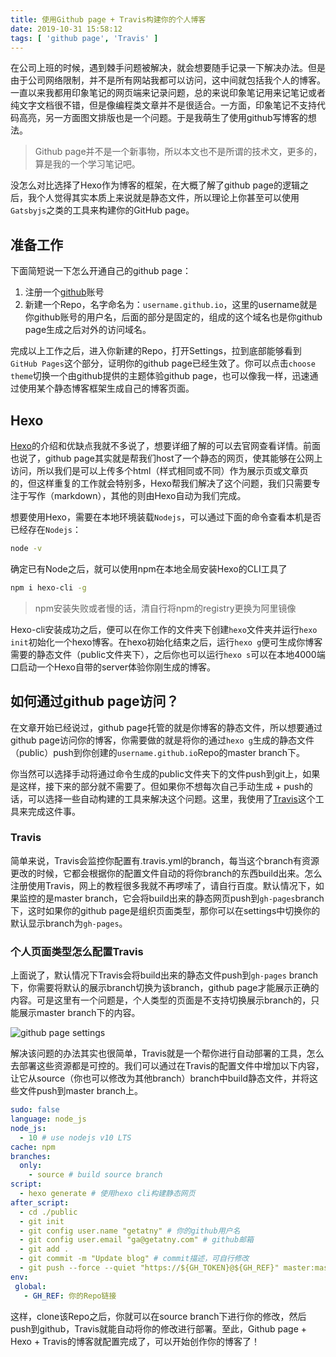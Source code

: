 ```yaml
---
title: 使用Github page + Travis构建你的个人博客
date: 2019-10-31 15:58:12
tags: [ 'github page', 'Travis' ]
---
```

在公司上班的时候，遇到棘手问题被解决，就会想要随手记录一下解决办法。但是由于公司网络限制，并不是所有网站我都可以访问，这中间就包括我个人的博客。一直以来我都用印象笔记的网页端来记录问题，总的来说印象笔记用来记笔记或者纯文字文档很不错，但是像编程类文章并不是很适合。一方面，印象笔记不支持代码高亮，另一方面图文排版也是一个问题。于是我萌生了使用github写博客的想法。

<!-- more -->

> Github page并不是一个新事物，所以本文也不是所谓的技术文，更多的，算是我的一个学习笔记吧。

没怎么对比选择了Hexo作为博客的框架，在大概了解了github page的逻辑之后，我个人觉得其实本质上来说就是静态文件，所以理论上你甚至可以使用`Gatsbyjs`之类的工具来构建你的GitHub page。

## 准备工作

下面简短说一下怎么开通自己的github page：

1. 注册一个[github](https://github.com)账号
2. 新建一个Repo，名字命名为：`username.github.io`，这里的username就是你github账号的用户名，后面的部分是固定的，组成的这个域名也是你github page生成之后对外的访问域名。

完成以上工作之后，进入你新建的Repo，打开Settings，拉到底部能够看到`GitHub Pages`这个部分，证明你的github page已经生效了。你可以点击`choose theme`切换一个由github提供的主题体验github page，也可以像我一样，迅速通过使用某个静态博客框架生成自己的博客页面。

## Hexo

[Hexo](https://hexo.io/zh-cn/)的介绍和优缺点我就不多说了，想要详细了解的可以去官网查看详情。前面也说了，github page其实就是帮我们host了一个静态的网页，使其能够在公网上访问，所以我们是可以上传多个html（样式相同或不同）作为展示页或文章页的，但这样重复的工作就会特别多，Hexo帮我们解决了这个问题，我们只需要专注于写作（markdown），其他的则由Hexo自动为我们完成。

想要使用Hexo，需要在本地环境装载`Nodejs`，可以通过下面的命令查看本机是否已经存在`Nodejs`：

```bash
node -v
```

确定已有Node之后，就可以使用npm在本地全局安装Hexo的CLI工具了

```bash
npm i hexo-cli -g
```

> npm安装失败或者慢的话，清自行将npm的registry更换为阿里镜像

Hexo-cli安装成功之后，便可以在你工作的文件夹下创建`hexo`文件夹并运行`hexo init`初始化一个hexo博客。在hexo初始化结束之后，运行`hexo g`便可生成你博客需要的静态文件（public文件夹下），之后你也可以运行`hexo s`可以在本地4000端口启动一个Hexo自带的server体验你刚生成的博客。 

## 如何通过github page访问？

在文章开始已经说过，github page托管的就是你博客的静态文件，所以想要通过github page访问你的博客，你需要做的就是将你的通过`hexo g`生成的静态文件（public）push到你创建的`username.github.io`Repo的master branch下。

你当然可以选择手动将通过命令生成的public文件夹下的文件push到git上，如果是这样，接下来的部分就不需要了。但如果你不想每次自己手动生成 + push的话，可以选择一些自动构建的工具来解决这个问题。这里，我使用了[Travis](https://travis-ci.com/)这个工具来完成这件事。

### Travis

简单来说，Travis会监控你配置有.travis.yml的branch，每当这个branch有资源更改的时候，它都会根据你的配置文件自动的将你branch的东西build出来。怎么注册使用Travis，网上的教程很多我就不再啰嗦了，请自行百度。默认情况下，如果监控的是master branch，它会将build出来的静态网页push到`gh-pages`branch下，这时如果你的github page是组织页面类型，那你可以在settings中切换你的默认显示branch为`gh-pages`。

### 个人页面类型怎么配置Travis

上面说了，默认情况下Travis会将build出来的静态文件push到`gh-pages` branch下，你需要将默认的展示branch切换为该branch，github page才能展示正确的内容。可是这里有一个问题是，个人类型的页面是不支持切换展示branch的，只能展示master branch下的内容。

![github page settings](https://s2.ax1x.com/2019/11/03/KjtfJI.png)

解决该问题的办法其实也很简单，Travis就是一个帮你进行自动部署的工具，怎么去部署这些资源都是可控的。我们可以通过在Travis的配置文件中增加以下内容，让它从source（你也可以修改为其他branch）branch中build静态文件，并将这些文件push到master branch上。

```yaml
sudo: false
language: node_js
node_js:
  - 10 # use nodejs v10 LTS
cache: npm
branches:
  only:
    - source # build source branch
script:
  - hexo generate # 使用hexo cli构建静态网页
after_script:
  - cd ./public
  - git init
  - git config user.name "getatny" # 你的github用户名
  - git config user.email "ga@getatny.com" # github邮箱
  - git add .
  - git commit -m "Update blog" # commit描述，可自行修改
  - git push --force --quiet "https://${GH_TOKEN}@${GH_REF}" master:master
env:
 global:
   - GH_REF: 你的Repo链接
```

这样，clone该Repo之后，你就可以在source branch下进行你的修改，然后push到github，Travis就能自动将你的修改进行部署。至此，Github page + Hexo + Travis的博客就配置完成了，可以开始创作你的博客了！